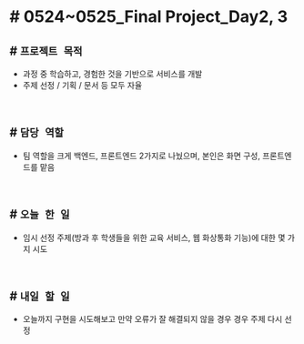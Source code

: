 # # 0524~0525_Final Project_Day2, 3

## # `프로젝트 목적`
- 과정 중 학습하고, 경험한 것을 기반으로 서비스를 개발
- 주제 선정 / 기획 / 문서 등 모두 자율

<br>

## # `담당 역할`
- 팀 역할을 크게 백엔드, 프론트엔드 2가지로 나눴으며, 본인은 화면 구성, 프론트엔드를 맡음

<br>

## # `오늘 한 일`

- 임시 선정 주제(방과 후 학생들을 위한 교육 서비스, 웹 화상통화 기능)에 대한 몇 가지 시도

<br>


## # `내일 할 일`

- 오늘까지 구현을 시도해보고 만약 오류가 잘 해결되지 않을 경우 경우 주제 다시 선정


